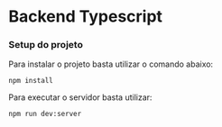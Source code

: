 # Backend Typescript
### Setup do projeto
Para instalar o projeto basta utilizar o comando abaixo:
```
npm install
```

Para executar o servidor basta utilizar:
```
npm run dev:server
```
